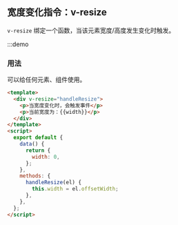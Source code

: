 ## 宽度变化指令：v-resize

`v-resize` 绑定一个函数，当该元素宽度/高度发生变化时触发。

:::demo

### 用法

可以给任何元素、组件使用。

```html
<template>
  <div v-resize="handleResize">
    <p>当宽度变化时，会触发事件</p>
    <p>当前宽度为：{{width}}</p>
  </div>
</template>
<script>
  export default {
    data() {
      return {
        width: 0,
      };
    },
    methods: {
      handleResize(el) {
        this.width = el.offsetWidth;
      },
    },
  };
</script>
```
